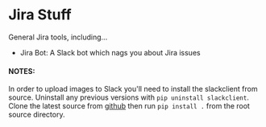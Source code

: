 # Jira Stuff

General Jira tools, including...

* Jira Bot: A Slack bot which nags you about Jira issues

#### NOTES:

In order to upload images to Slack you'll need to install the slackclient from source. 
Uninstall any previous versions with `pip uninstall slackclient`.
Clone the latest source from [github](https://github.com/slackhq/python-slackclient) then run `pip install .` from the root source directory.